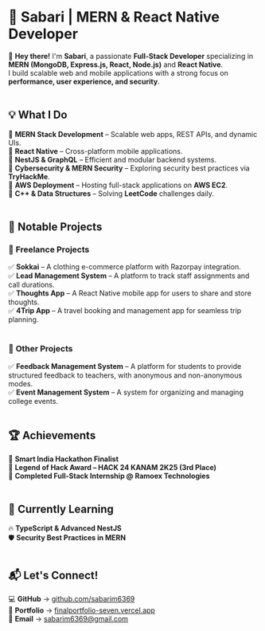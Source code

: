 # 🚀 Sabari | MERN & React Native Developer  

👋 **Hey there!** I'm **Sabari**, a passionate **Full-Stack Developer** specializing in **MERN (MongoDB, Express.js, React, Node.js)** and **React Native**.  
I build scalable web and mobile applications with a strong focus on **performance, user experience, and security**.  
<br>

## 💡 What I Do  
🔹 **MERN Stack Development** – Scalable web apps, REST APIs, and dynamic UIs.  <br>
🔹 **React Native** – Cross-platform mobile applications.  <br>
🔹 **NestJS & GraphQL** – Efficient and modular backend systems.  <br>
🔹 **Cybersecurity & MERN Security** – Exploring security best practices via **TryHackMe**.  <br>
🔹 **AWS Deployment** – Hosting full-stack applications on **AWS EC2**.  <br>
🔹 **C++ & Data Structures** – Solving **LeetCode** challenges daily.  <br>
<br>

## 📌 Notable Projects  
### 💼 **Freelance Projects**  
✅ **Sokkai** – A clothing e-commerce platform with Razorpay integration.  <br>
✅ **Lead Management System** – A platform to track staff assignments and call durations.  <br>
✅ **Thoughts App** – A React Native mobile app for users to share and store thoughts.  <br>
✅ **4Trip App** – A travel booking and management app for seamless trip planning.  <br>
<br>

### 🎯 **Other Projects**  
✅ **Feedback Management System** – A platform for students to provide structured feedback to teachers, with anonymous and non-anonymous modes.  <br>
✅ **Event Management System** – A system for organizing and managing college events.  <br>
<br>

## 🏆 Achievements  
🏅 **Smart India Hackathon Finalist**  <br>
🥉 **Legend of Hack Award – HACK 24 KANAM 2K25 (3rd Place)**  <br>
💼 **Completed Full-Stack Internship @ Ramoex Technologies**  <br>
<br>

## 🌱 Currently Learning  
🔥 **TypeScript & Advanced NestJS**  <br>
🛡 **Security Best Practices in MERN**  <br>
<br>

## 📬 Let's Connect!  
💻 **GitHub** → [github.com/sabarim6369](https://github.com/sabarim6369)  <br>
📝 **Portfolio** → [finalportfolio-seven.vercel.app](https://finalportfolio-seven.vercel.app/)  <br>
📧 **Email** → [sabarim6369@gmail.com](mailto:sabarim6369@gmail.com)  <br>

